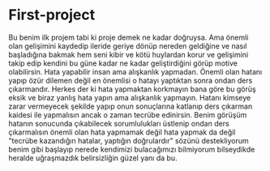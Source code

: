 # First-project

Bu benim ilk projem tabi ki proje demek ne kadar doğruysa. Ama önemli olan gelişimini kaydedip ileride geriye dönüp nereden geldiğine ve nasıl başladığına bakmak hem seni kibir ve kötü huylardan korur ve gelişimini takip edip kendini bu güne kadar ne kadar geliştirdiğini görüp motive olabilirsin. Hata yapabilir insan ama alışkanlık yapmadan. Önemli olan hatanı yapıp özür dilemen değil en önemlisi o hatayı yaptıktan sonra ondan ders çıkarmandır. Herkes der ki hata yapmaktan korkmayın bana göre bu görüş eksik ve biraz yanlış hata yapın ama alışkanlık yapmayın. Hatanı kimseye zarar vermeyecek şekilde yapıp onun sonuçlarına katlanıp ders çıkarman kaidesi ile yapmalısın ancak o zaman tecrübe edinirsin. Benim görüşüm hatanın sonucunda çıkabilecek sorumlulukları üstlenip ondan ders çıkarmalısın önemli olan hata yapmamak değil hata yapmak da değil "tecrübe kazandığın hatalar, yaptığın doğrulardır" sözünü destekliyorum benim gibi başlayıp nerede kendimizi bulacağımızı bilmiyorum bilseydikde heralde uğraşmazdık belirsizliğin güzel yanı da bu.

